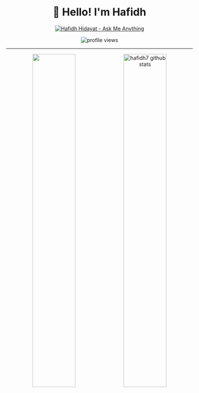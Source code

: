 <div align='center'>
  
  
  # 👋 Hello! I'm Hafidh  
  
  [![Hafidh Hidayat - Ask Me Anything](https://img.shields.io/static/v1?label=Discussions&message=Ask%20Me%20Anything&color=green&style=for-the-badge&logo=github&logoColor=white)](https://github.com/hafidh7/hafidh7/discussions/new?category=ask-me-anything)
  
  <img src="https://gpvc.arturio.dev/hafidh7" alt="profile views"> 
  
</div>

---

<p align="center">
  <img width="48%" align="center" src="https://github-readme-stats.vercel.app/api/top-langs/?username=hafidh7&theme=vue-dark&hide_langs_below=1&layout=compact" />
  <img width="48%" align="center" src="https://github-readme-stats.vercel.app/api?username=hafidh7&show_icons=true&theme=vue-dark&line_height=31" alt="hafidh7 github stats"/>
</p>
